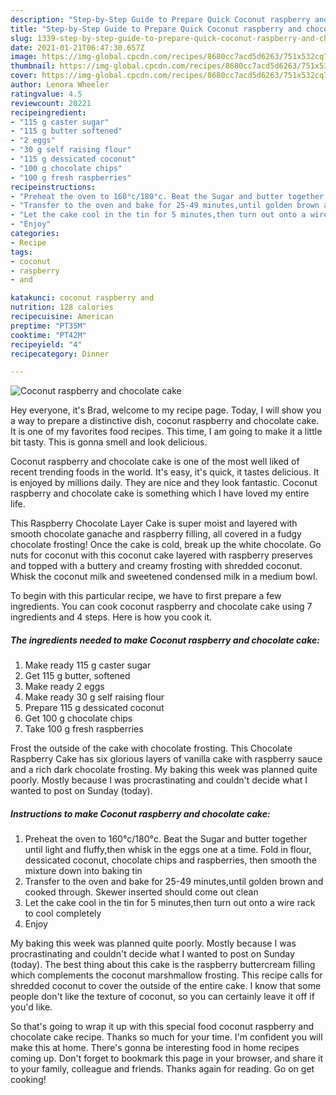 ```yaml
---
description: "Step-by-Step Guide to Prepare Quick Coconut raspberry and chocolate cake"
title: "Step-by-Step Guide to Prepare Quick Coconut raspberry and chocolate cake"
slug: 1339-step-by-step-guide-to-prepare-quick-coconut-raspberry-and-chocolate-cake
date: 2021-01-21T06:47:30.657Z
image: https://img-global.cpcdn.com/recipes/8680cc7acd5d6263/751x532cq70/coconut-raspberry-and-chocolate-cake-recipe-main-photo.jpg
thumbnail: https://img-global.cpcdn.com/recipes/8680cc7acd5d6263/751x532cq70/coconut-raspberry-and-chocolate-cake-recipe-main-photo.jpg
cover: https://img-global.cpcdn.com/recipes/8680cc7acd5d6263/751x532cq70/coconut-raspberry-and-chocolate-cake-recipe-main-photo.jpg
author: Lenora Wheeler
ratingvalue: 4.5
reviewcount: 20221
recipeingredient:
- "115 g caster sugar"
- "115 g butter softened"
- "2 eggs"
- "30 g self raising flour"
- "115 g dessicated coconut"
- "100 g chocolate chips"
- "100 g fresh raspberries"
recipeinstructions:
- "Preheat the oven to 160°c/180°c. Beat the Sugar and butter together until light and fluffy,then whisk in the eggs one at a time. Fold in flour, dessicated coconut, chocolate chips and raspberries, then smooth the mixture down into baking tin"
- "Transfer to the oven and bake for 25-49 minutes,until golden brown and cooked through. Skewer inserted should come out clean"
- "Let the cake cool in the tin for 5 minutes,then turn out onto a wire rack to cool completely"
- "Enjoy"
categories:
- Recipe
tags:
- coconut
- raspberry
- and

katakunci: coconut raspberry and 
nutrition: 128 calories
recipecuisine: American
preptime: "PT35M"
cooktime: "PT42M"
recipeyield: "4"
recipecategory: Dinner

---
```



![Coconut raspberry and chocolate cake](https://img-global.cpcdn.com/recipes/8680cc7acd5d6263/751x532cq70/coconut-raspberry-and-chocolate-cake-recipe-main-photo.jpg)

Hey everyone, it's Brad, welcome to my recipe page. Today, I will show you a way to prepare a distinctive dish, coconut raspberry and chocolate cake. It is one of my favorites food recipes. This time, I am going to make it a little bit tasty. This is gonna smell and look delicious.

Coconut raspberry and chocolate cake is one of the most well liked of recent trending foods in the world. It's easy, it's quick, it tastes delicious. It is enjoyed by millions daily. They are nice and they look fantastic. Coconut raspberry and chocolate cake is something which I have loved my entire life.

This Raspberry Chocolate Layer Cake is super moist and layered with smooth chocolate ganache and raspberry filling, all covered in a fudgy chocolate frosting! Once the cake is cold, break up the white chocolate. Go nuts for coconut with this coconut cake layered with raspberry preserves and topped with a buttery and creamy frosting with shredded coconut. Whisk the coconut milk and sweetened condensed milk in a medium bowl.


To begin with this particular recipe, we have to first prepare a few ingredients. You can cook coconut raspberry and chocolate cake using 7 ingredients and 4 steps. Here is how you cook it.

<!--inarticleads1-->

##### The ingredients needed to make Coconut raspberry and chocolate cake:

1. Make ready 115 g caster sugar
1. Get 115 g butter, softened
1. Make ready 2 eggs
1. Make ready 30 g self raising flour
1. Prepare 115 g dessicated coconut
1. Get 100 g chocolate chips
1. Take 100 g fresh raspberries


Frost the outside of the cake with chocolate frosting. This Chocolate Raspberry Cake has six glorious layers of vanilla cake with raspberry sauce and a rich dark chocolate frosting. My baking this week was planned quite poorly. Mostly because I was procrastinating and couldn&#39;t decide what I wanted to post on Sunday (today). 

<!--inarticleads2-->

##### Instructions to make Coconut raspberry and chocolate cake:

1. Preheat the oven to 160°c/180°c. Beat the Sugar and butter together until light and fluffy,then whisk in the eggs one at a time. Fold in flour, dessicated coconut, chocolate chips and raspberries, then smooth the mixture down into baking tin
1. Transfer to the oven and bake for 25-49 minutes,until golden brown and cooked through. Skewer inserted should come out clean
1. Let the cake cool in the tin for 5 minutes,then turn out onto a wire rack to cool completely
1. Enjoy


My baking this week was planned quite poorly. Mostly because I was procrastinating and couldn&#39;t decide what I wanted to post on Sunday (today). The best thing about this cake is the raspberry buttercream filling which complements the coconut marshmallow frosting. This recipe calls for shredded coconut to cover the outside of the entire cake. I know that some people don&#39;t like the texture of coconut, so you can certainly leave it off if you&#39;d like. 

So that's going to wrap it up with this special food coconut raspberry and chocolate cake recipe. Thanks so much for your time. I'm confident you will make this at home. There's gonna be interesting food in home recipes coming up. Don't forget to bookmark this page in your browser, and share it to your family, colleague and friends. Thanks again for reading. Go on get cooking!
